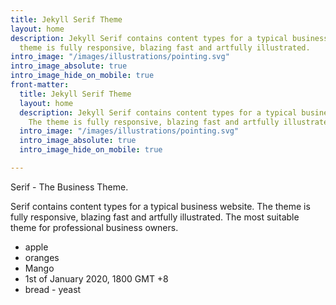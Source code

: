 ```yaml
---
title: Jekyll Serif Theme
layout: home
description: Jekyll Serif contains content types for a typical business website. The
  theme is fully responsive, blazing fast and artfully illustrated.
intro_image: "/images/illustrations/pointing.svg"
intro_image_absolute: true
intro_image_hide_on_mobile: true
front-matter:
  title: Jekyll Serif Theme
  layout: home
  description: Jekyll Serif contains content types for a typical business website.
    The theme is fully responsive, blazing fast and artfully illustrated.
  intro_image: "/images/illustrations/pointing.svg"
  intro_image_absolute: true
  intro_image_hide_on_mobile: true

---
```

 Serif - The Business Theme.

Serif contains content types for a typical business website. The theme is fully responsive, blazing fast and artfully illustrated. The most suitable theme for professional business owners.

* apple
* oranges
* Mango
* 1st of January 2020, 1800 GMT +8
* bread - yeast